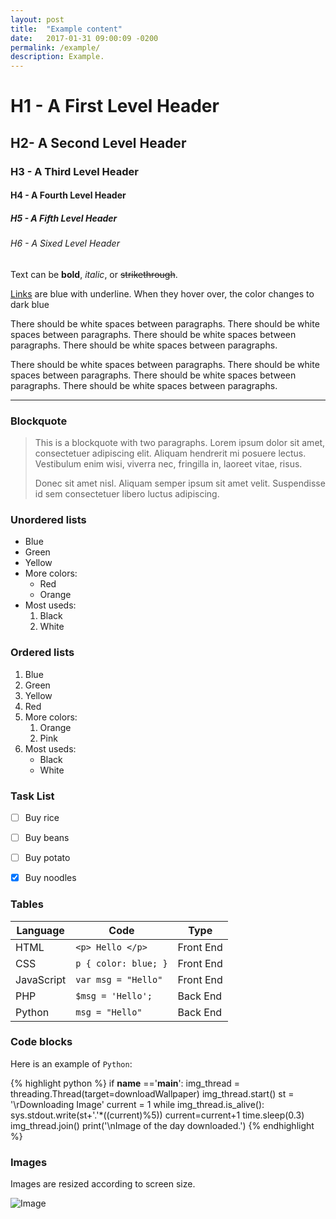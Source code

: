```yaml
---
layout: post
title:  "Example content"
date:   2017-01-31 09:00:09 -0200
permalink: /example/
description: Example.
---
```


# H1 - A First Level Header

## H2- A Second Level Header 

### H3 - A Third Level Header 

#### H4 - A Fourth Level Header

##### H5 - A Fifth Level Header 

###### H6 - A Sixed Level Header 

Text can be **bold**, *italic*, or  <s>strikethrough</s>.

[Links](#) are blue with underline. When they hover over, the color changes to dark blue 

There should be white spaces between paragraphs. There should be white spaces between paragraphs.
There should be white spaces between paragraphs. There should be white spaces between paragraphs. 

There should be white spaces between paragraphs. There should be white spaces between paragraphs. 
There should be white spaces between paragraphs. There should be white spaces between paragraphs.  

- - -

### Blockquote

> This is a blockquote with two paragraphs. Lorem ipsum dolor sit amet,
> consectetuer adipiscing elit. Aliquam hendrerit mi posuere lectus.
> Vestibulum enim wisi, viverra nec, fringilla in, laoreet vitae, risus.
> 
> Donec sit amet nisl. Aliquam semper ipsum sit amet velit. Suspendisse
> id sem consectetuer libero luctus adipiscing.

### Unordered lists

- Blue
- Green
- Yellow
- More colors:
    - Red
    - Orange
- Most useds:
    1. Black
    2. White

### Ordered lists

1. Blue
2. Green
3. Yellow
4. Red
5. More colors:
    1. Orange 
    2. Pink
6. Most useds:
    - Black
    - White

### Task List

- [ ] Buy rice
- [ ] Buy beans
- [ ] Buy potato
- [x] Buy noodles


### Tables

Language   | Code                 | Type
---------- | -------------------- | ---------
HTML       | `<p> Hello </p>`     | Front End
CSS        | `p { color: blue; }` | Front End
JavaScript | `var msg = "Hello"`  | Front End
PHP        | `$msg = 'Hello';`    | Back End
Python     | `msg = "Hello"`    | Back End


### Code blocks

Here is an example of `Python`:

{% highlight python %}
if __name__ =='__main__':
    img_thread = threading.Thread(target=downloadWallpaper)
    img_thread.start()
    st = '\rDownloading Image'
    current = 1
    while img_thread.is_alive():
        sys.stdout.write(st+'.'*((current)%5))
        current=current+1
        time.sleep(0.3)
    img_thread.join()
    print('\nImage of the day downloaded.')
{% endhighlight %}

### Images

Images are resized according to screen size.

![Image](\assets\img\image-blog.png)
